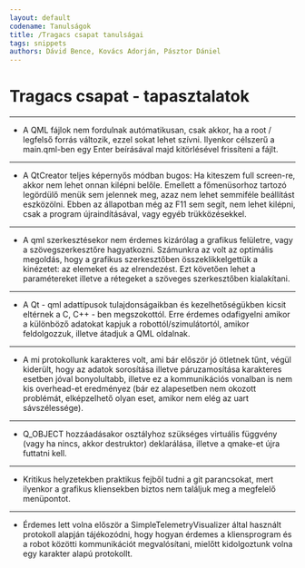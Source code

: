 ```yaml
---
layout: default
codename: Tanulságok
title: /Tragacs csapat tanulságai
tags: snippets
authors: Dávid Bence, Kovács Adorján, Pásztor Dániel
---
```


# Tragacs csapat - tapasztalatok

***
* A QML fájlok nem fordulnak autómatikusan, csak akkor, ha a root / legfelső forrás változik, ezzel sokat lehet szívni. Ilyenkor célszerű a main.qml-ben egy Enter beírásával majd kitörlésével frissíteni a fájlt.
***
* A QtCreator teljes képernyős módban bugos: Ha kiteszem full screen-re, akkor nem lehet onnan kilépni belőle. Emellett a főmenüsorhoz tartozó legördülő menük sem jelennek meg, azaz nem lehet semmiféle beállítást eszközölni. Ebben az állapotban még az F11 sem segít, nem lehet kilépni, csak a program újraindításával, vagy egyéb trükközésekkel.
***
* A qml szerkesztésekor nem érdemes kizárólag a grafikus felületre, vagy a szövegszerkesztőre hagyatkozni. Számunkra az volt az optimális megoldás, hogy a grafikus szerkesztőben összeklikkelgettük a kinézetet: az elemeket és az elrendezést. Ezt követően lehet a paramétereket illetve a rétegeket a szöveges szerkesztőben kialakítani.
***
* A Qt - qml adattípusok tulajdonságaikban és kezelhetőségükben kicsit eltérnek a C, C++ - ben megszokottól. Erre érdemes odafigyelni amikor a különböző adatokat kapjuk a robottól/szimulátortól, amikor feldolgozzuk, illetve átadjuk a QML oldalnak.
***
* A mi protokollunk karakteres volt, ami bár először jó ötletnek tűnt, végül kiderült, hogy az adatok sorosítása illetve páruzamosítása karakteres esetben jóval bonyolultabb, illetve ez a kommunikációs vonalban is nem kis overhead-et eredményez (bár ez alapesetben nem okozott problémát, elképzelhető olyan eset, amikor nem elég az uart sávszélessége).
***
* Q_OBJECT hozzáadásakor osztályhoz szükséges virtuális függvény (vagy ha nincs, akkor destruktor) deklarálása, illetve a qmake-et újra futtatni kell.
***
* Kritikus helyzetekben praktikus fejből tudni a git parancsokat, mert ilyenkor a grafikus kliensekben biztos nem találjuk meg a megfelelő menüpontot.
***
* Érdemes lett volna először a SimpleTelemetryVisualizer által használt protokoll alapján tájékozódni, hogy hogyan érdemes a kliensprogram és a robot közötti kommunikációt megvalósítani, mielőtt kidolgoztunk volna egy karakter alapú protokollt.